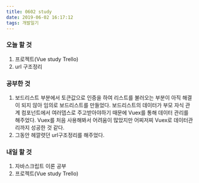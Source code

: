 ```yaml
---
title: 0602 study
date: 2019-06-02 16:17:12
tags: 개발일기
---
```


### 오늘 할 것

1. 프로젝트(Vue study Trello)
1. url 구조정리

### 공부한 것

1. 보드리스트 부분에서 토큰값으로 인증을 하여 리스트를 불러오는 부분이 아직 해결이 되지 않아 임의로 보드리스트를 만들었다. 보드리스트의 데이터가 부모 자식 관계 컴포넌트에서 여러뎁스로 주고받아야하기 때문에 Vuex를 통해 데이터 관리를 해주었다. Vuex를 처음 사용해봐서 어려움이 많았지만 어찌저찌 Vuex로 데이터관리까지 성공한 것 같다.
2. 그동안 헤깔렷던 url구조정리를 해주었다.

### 내일 할 것

1. 자바스크립트 이론 공부
2. 프로젝트(Vue study Trello)
